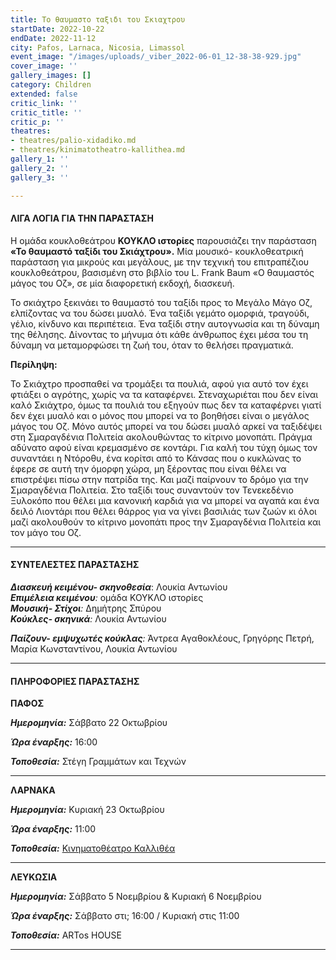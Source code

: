 ```yaml
---
title: Το θαυμαστο ταξιδι του Σκιαχτρου
startDate: 2022-10-22
endDate: 2022-11-12
city: Pafos, Larnaca, Nicosia, Limassol
event_image: "/images/uploads/_viber_2022-06-01_12-38-38-929.jpg"
cover_image: ''
gallery_images: []
category: Children
extended: false
critic_link: ''
critic_title: ''
critic_p: ''
theatres:
- theatres/palio-xidadiko.md
- theatres/kinimatotheatro-kallithea.md
gallery_1: ''
gallery_2: ''
gallery_3: ''

---
```

#### ΛΙΓΑ ΛΟΓΙΑ ΓΙΑ ΤΗΝ ΠΑΡΑΣΤΑΣΗ

Η ομάδα κουκλοθεάτρου **ΚΟΥΚΛΟ ιστορίες** παρουσιάζει την παράσταση **«Το θαυμαστό ταξίδι του Σκιάχτρου».** Μία μουσικό- κουκλοθεατρική παράσταση για μικρούς και μεγάλους, με την τεχνική του επιτραπέζιου κουκλοθεάτρου, βασισμένη στο βιβλίο του L. Frank Baum «Ο θαυμαστός μάγος του Οζ», σε μία διαφορετική εκδοχή, διασκευή.

Το σκιάχτρο ξεκινάει το θαυμαστό του ταξίδι προς το Μεγάλο Μάγο Οζ, ελπίζοντας να του δώσει μυαλό. Ένα ταξίδι γεμάτο ομορφιά, τραγούδι, γέλιο, κίνδυνο και περιπέτεια. Ένα ταξίδι στην αυτογνωσία και τη δύναμη της θέλησης. Δίνοντας το μήνυμα ότι κάθε άνθρωπος έχει μέσα του τη δύναμη να μεταμορφώσει τη ζωή του, όταν το θελήσει πραγματικά.

**Περίληψη:**

Το Σκιάχτρο προσπαθεί να τρομάξει τα πουλιά, αφού για αυτό τον έχει φτιάξει ο αγρότης, χωρίς να τα καταφέρνει. Στεναχωριέται που δεν είναι καλό Σκιάχτρο, όμως τα πουλιά του εξηγούν πως δεν τα καταφέρνει γιατί δεν έχει μυαλό και ο μόνος που μπορεί να το βοηθήσει είναι ο μεγάλος μάγος του Οζ. Μόνο αυτός μπορεί να του δώσει μυαλό αρκεί να ταξιδέψει στη Σμαραγδένια Πολιτεία ακολουθώντας το κίτρινο μονοπάτι. Πράγμα αδύνατο αφού είναι κρεμασμένο σε κοντάρι. Για καλή του τύχη όμως τον συναντάει η Ντόροθυ, ένα κορίτσι από το Κάνσας που ο κυκλώνας το έφερε σε αυτή την όμορφη χώρα, μη ξέροντας που είναι θέλει να επιστρέψει πίσω στην πατρίδα της. Και μαζί παίρνουν το δρόμο για την Σμαραγδένια Πολιτεία. Στο ταξίδι τους συναντούν τον Τενεκεδένιο Ξυλοκόπο που θέλει μια κανονική καρδιά για να μπορεί να αγαπά και ένα δειλό Λιοντάρι που θέλει θάρρος για να γίνει βασιλιάς των ζωών κι όλοι μαζί ακολουθούν το κίτρινο μονοπάτι προς την Σμαραγδένια Πολιτεία και τον μάγο του Οζ.

***

#### ΣΥΝΤΕΛΕΣΤΕΣ ΠΑΡΑΣΤΑΣΗΣ

**_Διασκευή κειμένου- σκηνοθεσία_**: Λουκία Αντωνίου  
**_Επιμέλεια κειμένου_**_:_ ομάδα ΚΟΥΚΛΟ ιστορίες  
**_Μουσική- Στίχοι_**_:_ Δημήτρης Σπύρου  
**_Κούκλες- σκηνικά_**_:_ Λουκία Αντωνίου

**_Παίζουν- εμψυχωτές κούκλας_**_:_ Άντρεα Αγαθοκλέους, Γρηγόρης Πετρή, Μαρία Κωνσταντίνου, Λουκία Αντωνίου

***

#### ΠΛΗΡΟΦΟΡΙΕΣ ΠΑΡΑΣΤΑΣΗΣ

**ΠΑΦΟΣ**

**_Ημερομηνία:_** Σάββατο 22 Οκτωβρίου 

**_Ώρα έναρξης:_** 16:00

**_Τοποθεσία:_** Στέγη Γραμμάτων και Τεχνών

***

**ΛΑΡΝΑΚΑ**

**_Ημερομηνία:_** Κυριακή 23 Οκτωβρίου 

**_Ώρα έναρξης:_** 11:00

**_Τοποθεσία:_** [Κινηματοθέατρο Καλλιθέα](?#map)

***

**ΛΕΥΚΩΣΙΑ**

**_Ημερομηνία:_** Σάββατο 5 Νοεμβρίου & Κυριακή 6 Νοεμβρίου 

**_Ώρα έναρξης:_** Σάββατο στι; 16:00 / Κυριακή στις 11:00

**_Τοποθεσία:_** ARTos HOUSE

***